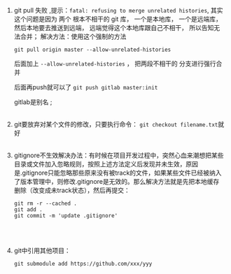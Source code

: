 1. git pull 失败 ,提示：`fatal: refusing to merge unrelated histories`, 其实这个问题是因为 两个 根本不相干的 git 库， 一个是本地库， 一个是远端库， 然后本地要去推送到远端， 远端觉得这个本地库跟自己不相干， 所以告知无法合并；
   解决方法：使用这个强制的方法

   `git pull origin master --allow-unrelated-histories`

   后面加上 `--allow-unrelated-histories` ， 把两段不相干的 分支进行强行合并

   后面再push就可以了 `git push gitlab master:init`

   gitlab是别名 ;<br><br>

2. git要放弃对某个文件的修改，只要执行命令： `git checkout filename.txt`就好<br><br>

3. gitignore不生效解决办法：有时候在项目开发过程中，突然心血来潮想把某些目录或文件加入忽略规则，按照上述方法定义后发现并未生效，原因是.gitignore只能忽略那些原来没有被track的文件，如果某些文件已经被纳入了版本管理中，则修改.gitignore是无效的。那么解决方法就是先把本地缓存删除（改变成未track状态），然后再提交：

   ```
   git rm -r --cached .
   git add .
   git commit -m 'update .gitignore'
   ```

   <br><br>

4. git中引用其他项目：

   ```
   git submodule add https://github.com/xxx/yyy
   ```

   

